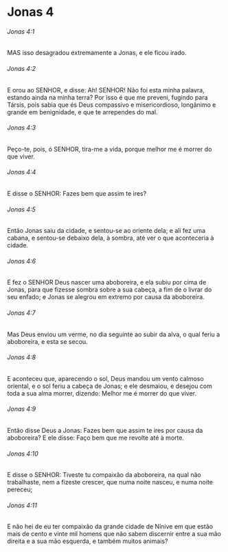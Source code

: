 # Jonas 4

###### Jonas 4:1

MAS isso desagradou extremamente a Jonas, e ele ficou irado.

###### Jonas 4:2

E orou ao SENHOR, e disse: Ah! SENHOR! Não foi esta minha palavra, estando ainda na minha terra? Por isso é que me preveni, fugindo para Társis, pois sabia que és Deus compassivo e misericordioso, longânimo e grande em benignidade, e que te arrependes do mal.

###### Jonas 4:3

Peço-te, pois, ó SENHOR, tira-me a vida, porque melhor me é morrer do que viver.

###### Jonas 4:4

E disse o SENHOR: Fazes bem que assim te ires?

###### Jonas 4:5

Então Jonas saiu da cidade, e sentou-se ao oriente dela; e ali fez uma cabana, e sentou-se debaixo dela, à sombra, até ver o que aconteceria à cidade.

###### Jonas 4:6

E fez o SENHOR Deus nascer uma aboboreira, e ela subiu por cima de Jonas, para que fizesse sombra sobre a sua cabeça, a fim de o livrar do seu enfado; e Jonas se alegrou em extremo por causa da aboboreira.

###### Jonas 4:7

Mas Deus enviou um verme, no dia seguinte ao subir da alva, o qual feriu a aboboreira, e esta se secou.

###### Jonas 4:8

E aconteceu que, aparecendo o sol, Deus mandou um vento calmoso oriental, e o sol feriu a cabeça de Jonas; e ele desmaiou, e desejou com toda a sua alma morrer, dizendo: Melhor me é morrer do que viver.

###### Jonas 4:9

Então disse Deus a Jonas: Fazes bem que assim te ires por causa da aboboreira? E ele disse: Faço bem que me revolte até à morte.

###### Jonas 4:10

E disse o SENHOR: Tiveste tu compaixão da aboboreira, na qual não trabalhaste, nem a fizeste crescer, que numa noite nasceu, e numa noite pereceu;

###### Jonas 4:11

E não hei de eu ter compaixão da grande cidade de Nínive em que estão mais de cento e vinte mil homens que não sabem discernir entre a sua mão direita e a sua mão esquerda, e também muitos animais?

